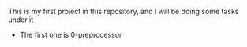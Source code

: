 This is my first project in this repository, and I will be doing some tasks under it

* The first one is 0-preprocessor
